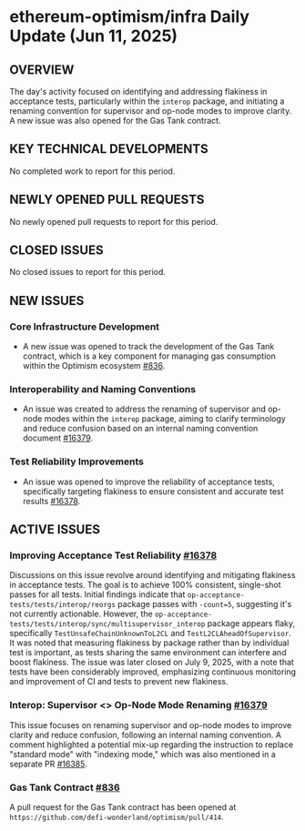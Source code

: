 # ethereum-optimism/infra Daily Update (Jun 11, 2025)
## OVERVIEW 
The day's activity focused on identifying and addressing flakiness in acceptance tests, particularly within the `interop` package, and initiating a renaming convention for supervisor and op-node modes to improve clarity. A new issue was also opened for the Gas Tank contract.

## KEY TECHNICAL DEVELOPMENTS
No completed work to report for this period.

## NEWLY OPENED PULL REQUESTS
No newly opened pull requests to report for this period.

## CLOSED ISSUES
No closed issues to report for this period.

## NEW ISSUES
### Core Infrastructure Development
- A new issue was opened to track the development of the Gas Tank contract, which is a key component for managing gas consumption within the Optimism ecosystem [#836](https://github.com/ethereum-optimism/infra/issues/836).

### Interoperability and Naming Conventions
- An issue was created to address the renaming of supervisor and op-node modes within the `interop` package, aiming to clarify terminology and reduce confusion based on an internal naming convention document [#16379](https://github.com/ethereum-optimism/infra/issues/16379).

### Test Reliability Improvements
- An issue was opened to improve the reliability of acceptance tests, specifically targeting flakiness to ensure consistent and accurate test results [#16378](https://github.com/ethereum-optimism/infra/issues/16378).

## ACTIVE ISSUES
### Improving Acceptance Test Reliability [#16378](https://github.com/ethereum-optimism/infra/issues/16378)
Discussions on this issue revolve around identifying and mitigating flakiness in acceptance tests. The goal is to achieve 100% consistent, single-shot passes for all tests. Initial findings indicate that `op-acceptance-tests/tests/interop/reorgs` package passes with `-count=5`, suggesting it's not currently actionable. However, the `op-acceptance-tests/tests/interop/sync/multisupervisor_interop` package appears flaky, specifically `TestUnsafeChainUnknownToL2CL` and `TestL2CLAheadOfSupervisor`. It was noted that measuring flakiness by package rather than by individual test is important, as tests sharing the same environment can interfere and boost flakiness. The issue was later closed on July 9, 2025, with a note that tests have been considerably improved, emphasizing continuous monitoring and improvement of CI and tests to prevent new flakiness.

### Interop: Supervisor <> Op-Node Mode Renaming [#16379](https://github.com/ethereum-optimism/infra/issues/16379)
This issue focuses on renaming supervisor and op-node modes to improve clarity and reduce confusion, following an internal naming convention. A comment highlighted a potential mix-up regarding the instruction to replace "standard mode" with "indexing mode," which was also mentioned in a separate PR [#16385](https://github.com/ethereum-optimism/infra/pull/16385).

### Gas Tank Contract [#836](https://github.com/ethereum-optimism/infra/issues/836)
A pull request for the Gas Tank contract has been opened at `https://github.com/defi-wonderland/optimism/pull/414`.